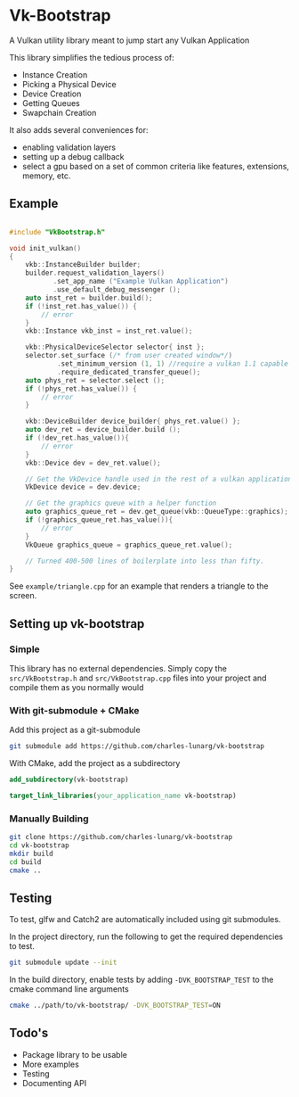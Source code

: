 # Vk-Bootstrap

A Vulkan utility library meant to jump start any Vulkan Application

This library simplifies the tedious process of:

* Instance Creation
* Picking a Physical Device
* Device Creation
* Getting Queues
* Swapchain Creation

It also adds several conveniences for:

* enabling validation layers
* setting up a debug callback
* select a gpu based on a set of common criteria like features, extensions, memory, etc.

## Example

```cpp

#include "VkBootstrap.h"

void init_vulkan()
{
    vkb::InstanceBuilder builder;
    builder.request_validation_layers()
           .set_app_name ("Example Vulkan Application")
           .use_default_debug_messenger ();
    auto inst_ret = builder.build();
    if (!inst_ret.has_value()) {
        // error
    }
    vkb::Instance vkb_inst = inst_ret.value();

    vkb::PhysicalDeviceSelector selector{ inst };
    selector.set_surface (/* from user created window*/)
            .set_minimum_version (1, 1) //require a vulkan 1.1 capable device
            .require_dedicated_transfer_queue();
    auto phys_ret = selector.select ();
    if (!phys_ret.has_value()) {
        // error
    }

    vkb::DeviceBuilder device_builder{ phys_ret.value() };
    auto dev_ret = device_builder.build ();
    if (!dev_ret.has_value()){
        // error
    }
    vkb::Device dev = dev_ret.value();

    // Get the VkDevice handle used in the rest of a vulkan application
    VkDevice device = dev.device;

    // Get the graphics queue with a helper function
    auto graphics_queue_ret = dev.get_queue(vkb::QueueType::graphics);
    if (!graphics_queue_ret.has_value()){
        // error
    }
    VkQueue graphics_queue = graphics_queue_ret.value();

    // Turned 400-500 lines of boilerplate into less than fifty.
}

```

See `example/triangle.cpp` for an example that renders a triangle to the screen.

## Setting up vk-bootstrap

### Simple

This library has no external dependencies.
Simply copy the `src/VkBootstrap.h` and `src/VkBootstrap.cpp` files into your project and compile them as you normally would

### With git-submodule + CMake

Add this project as a git-submodule

```bash
git submodule add https://github.com/charles-lunarg/vk-bootstrap
```

With CMake, add the project as a subdirectory

```cmake
add_subdirectory(vk-bootstrap)

target_link_libraries(your_application_name vk-bootstrap)
```

### Manually Building

```bash
git clone https://github.com/charles-lunarg/vk-bootstrap
cd vk-bootstrap
mkdir build
cd build
cmake ..
```

## Testing

To test, glfw and Catch2 are automatically included using git submodules.

In the project directory, run the following to get the required dependencies to test.

```bash
git submodule update --init
```

In the build directory, enable tests by adding `-DVK_BOOTSTRAP_TEST` to the cmake command line arguments

```bash
cmake ../path/to/vk-bootstrap/ -DVK_BOOTSTRAP_TEST=ON
```

## Todo's

* Package library to be usable
* More examples
* Testing
* Documenting API
